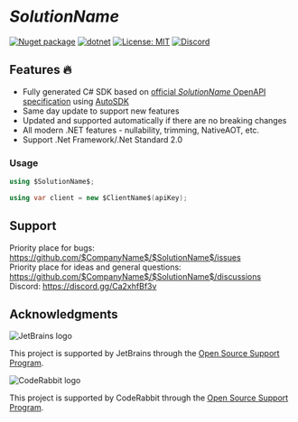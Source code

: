# $SolutionName$

[![Nuget package](https://img.shields.io/nuget/vpre/$SolutionName$)](https://www.nuget.org/packages/$SolutionName$/)
[![dotnet](https://github.com/$CompanyName$/$SolutionName$/actions/workflows/dotnet.yml/badge.svg?branch=main)](https://github.com/$CompanyName$/$SolutionName$/actions/workflows/dotnet.yml)
[![License: MIT](https://img.shields.io/github/license/$CompanyName$/$SolutionName$)](https://github.com/$CompanyName$/$SolutionName$/blob/main/LICENSE.txt)
[![Discord](https://img.shields.io/discord/1115206893015662663?label=Discord&logo=discord&logoColor=white&color=d82679)](https://discord.gg/Ca2xhfBf3v)

## Features 🔥
- Fully generated C# SDK based on [official $SolutionName$ OpenAPI specification](https://raw.githubusercontent.com/$SolutionName$/assemblyai-api-spec/main/openapi.yml) using [AutoSDK](https://github.com/HavenDV/AutoSDK)
- Same day update to support new features
- Updated and supported automatically if there are no breaking changes
- All modern .NET features - nullability, trimming, NativeAOT, etc.
- Support .Net Framework/.Net Standard 2.0

### Usage
```csharp
using $SolutionName$;

using var client = new $ClientName$(apiKey);
```

## Support

Priority place for bugs: https://github.com/$CompanyName$/$SolutionName$/issues  
Priority place for ideas and general questions: https://github.com/$CompanyName$/$SolutionName$/discussions  
Discord: https://discord.gg/Ca2xhfBf3v  

## Acknowledgments

![JetBrains logo](https://resources.jetbrains.com/storage/products/company/brand/logos/jetbrains.png)

This project is supported by JetBrains through the [Open Source Support Program](https://jb.gg/OpenSourceSupport).

![CodeRabbit logo](https://opengraph.githubassets.com/1c51002d7d0bbe0c4fd72ff8f2e58192702f73a7037102f77e4dbb98ac00ea8f/marketplace/coderabbitai)

This project is supported by CodeRabbit through the [Open Source Support Program](https://github.com/marketplace/coderabbitai).